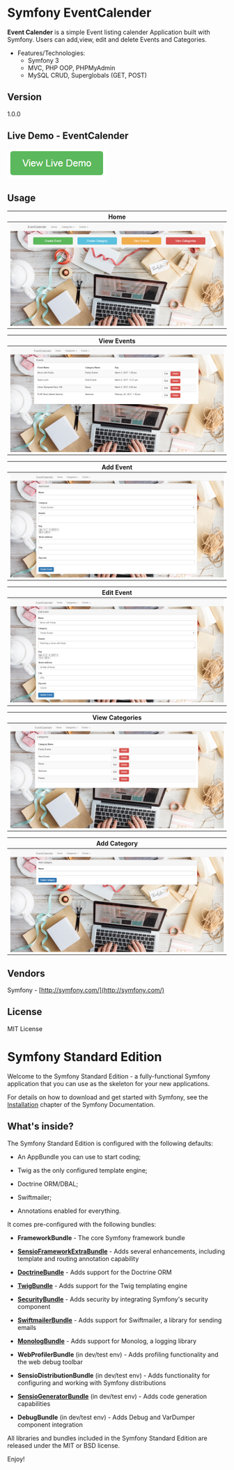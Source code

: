# Symfony EventCalender

**Event Calender** is a simple Event listing calender Application built with Symfony. Users can add,view, edit and delete Events and Categories.

* Features/Technologies: 
  * Symfony 3
  * MVC, PHP OOP, PHPMyAdmin
  * MySQL CRUD, Superglobals (GET, POST)

## Version
1.0.0

## Live Demo - EventCalender
 [![alt tag](https://github.com/Jyotsna-Singh/SearchVidz-YoutubeAPI/blob/master/img/green-button.PNG)](http://jyotsnasingh.com/projects/Symfony/EventCalender/)


## Usage

**Home** |  
--- | 
![alt text](https://github.com/Jyotsna-Singh/Symfony-EventCalender/blob/master/web/img/home.PNG "Home")  |  

**View Events** |  
--- | 
![alt text](https://github.com/Jyotsna-Singh/Symfony-EventCalender/blob/master/web/img/view-events.PNG "View Events")  |  

**Add Event** |  
--- | 
![alt text](https://github.com/Jyotsna-Singh/Symfony-EventCalender/blob/master/web/img/add-event.PNG "Add Event")  |  

**Edit Event** |  
--- | 
![alt text](https://github.com/Jyotsna-Singh/Symfony-EventCalender/blob/master/web/img/edit-event.PNG "Edit Event")  |  

**View Categories** |  
--- | 
![alt text](https://github.com/Jyotsna-Singh/Symfony-EventCalender/blob/master/web/img/view-categories.PNG "View Categories")  |  

**Add Category** |  
--- | 
![alt text](https://github.com/Jyotsna-Singh/Symfony-EventCalender/blob/master/web/img/add-category.PNG "Add Category")  |  


## Vendors
Symfony - [http://symfony.com/](http://symfony.com/)  
 

## License
MIT License

Symfony Standard Edition
========================

Welcome to the Symfony Standard Edition - a fully-functional Symfony
application that you can use as the skeleton for your new applications.

For details on how to download and get started with Symfony, see the
[Installation][1] chapter of the Symfony Documentation.

What's inside?
--------------

The Symfony Standard Edition is configured with the following defaults:

  * An AppBundle you can use to start coding;

  * Twig as the only configured template engine;

  * Doctrine ORM/DBAL;

  * Swiftmailer;

  * Annotations enabled for everything.

It comes pre-configured with the following bundles:

  * **FrameworkBundle** - The core Symfony framework bundle

  * [**SensioFrameworkExtraBundle**][6] - Adds several enhancements, including
    template and routing annotation capability

  * [**DoctrineBundle**][7] - Adds support for the Doctrine ORM

  * [**TwigBundle**][8] - Adds support for the Twig templating engine

  * [**SecurityBundle**][9] - Adds security by integrating Symfony's security
    component

  * [**SwiftmailerBundle**][10] - Adds support for Swiftmailer, a library for
    sending emails

  * [**MonologBundle**][11] - Adds support for Monolog, a logging library

  * **WebProfilerBundle** (in dev/test env) - Adds profiling functionality and
    the web debug toolbar

  * **SensioDistributionBundle** (in dev/test env) - Adds functionality for
    configuring and working with Symfony distributions

  * [**SensioGeneratorBundle**][13] (in dev/test env) - Adds code generation
    capabilities

  * **DebugBundle** (in dev/test env) - Adds Debug and VarDumper component
    integration

All libraries and bundles included in the Symfony Standard Edition are
released under the MIT or BSD license.

Enjoy!

[1]:  https://symfony.com/doc/3.2/setup.html
[6]:  https://symfony.com/doc/current/bundles/SensioFrameworkExtraBundle/index.html
[7]:  https://symfony.com/doc/3.2/doctrine.html
[8]:  https://symfony.com/doc/3.2/templating.html
[9]:  https://symfony.com/doc/3.2/security.html
[10]: https://symfony.com/doc/3.2/email.html
[11]: https://symfony.com/doc/3.2/logging.html
[12]: https://symfony.com/doc/3.2/assetic/asset_management.html
[13]: https://symfony.com/doc/current/bundles/SensioGeneratorBundle/index.html
